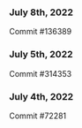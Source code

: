 ### July 8th, 2022

Commit #136389

### July 5th, 2022

Commit #314353


### July 4th, 2022

Commit #72281
